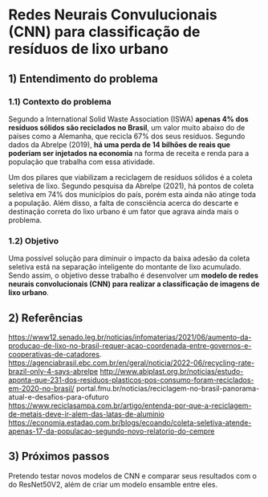 # Redes Neurais Convulucionais (CNN) para classificação de resíduos de lixo urbano
## 1) Entendimento do problema
### 1.1) Contexto do problema
Segundo a International Solid Waste Association (ISWA) **apenas 4% dos resíduos sólidos são reciclados no Brasil**, um valor muito abaixo do de países como a Alemanha, que recicla 67% dos seus resíduos. Segundo dados da Abrelpe (2019), **há uma perda de 14 bilhões de reais que poderiam ser injetados na economia** na forma de receita e renda para a população que trabalha com essa atividade.

Um dos pilares que viabilizam a reciclagem de resíduos sólidos é a coleta seletiva de lixo. Segundo pesquisa da Abrelpe (2021), há pontos de coleta seletiva em 74% dos municípios do país, porém esta ainda não atinge toda a população. Além disso, a falta de consciência acerca do descarte e destinação correta do lixo urbano é um fator que agrava ainda mais o problema.

### 1.2) Objetivo
Uma possível solução para diminuir o impacto da baixa adesão da coleta seletiva está na separação inteligente do montante de lixo acumulado. Sendo assim, o objetivo desse trabalho é desenvolver um **modelo de redes neurais convolucionais (CNN) para realizar a classificação de imagens de lixo urbano**.
## 2) Referências
https://www12.senado.leg.br/noticias/infomaterias/2021/06/aumento-da-producao-de-lixo-no-brasil-requer-acao-coordenada-entre-governos-e-cooperativas-de-catadores.
https://agenciabrasil.ebc.com.br/en/geral/noticia/2022-06/recycling-rate-brazil-only-4-says-abrelpe
http://www.abiplast.org.br/noticias/estudo-aponta-que-231-dos-residuos-plasticos-pos-consumo-foram-reciclados-em-2020-no-brasil/
portal.fmu.br/noticias/reciclagem-no-brasil-panorama-atual-e-desafios-para-ofuturo
https://www.reciclasampa.com.br/artigo/entenda-por-que-a-reciclagem-de-metais-deve-ir-alem-das-latas-de-aluminio
https://economia.estadao.com.br/blogs/ecoando/coleta-seletiva-atende-apenas-17-da-populacao-segundo-novo-relatorio-do-cempre
## 3) Próximos passos
Pretendo testar novos modelos de CNN e comparar seus resultados com o do ResNet50V2, além de criar um modelo ensamble entre eles.
